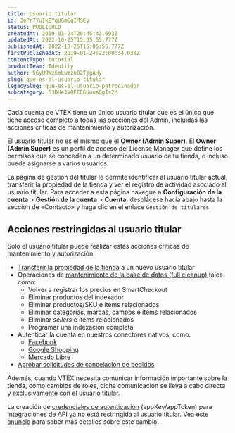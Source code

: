 ```yaml
---
title: Usuario titular
id: 3oPr7YuIkEYqUGmEqIMSEy
status: PUBLISHED
createdAt: 2019-01-24T20:45:43.693Z
updatedAt: 2022-10-25T15:05:55.777Z
publishedAt: 2022-10-25T15:05:55.777Z
firstPublishedAt: 2019-01-24T22:00:34.038Z
contentType: tutorial
productTeam: Identity
author: 56yU9Wz6mLwmzo82TjgAHy
slug: que-es-el-usuario-titular
legacySlug: que-es-el-usuario-patrocinador
subcategory: 63DHe3VQEEE6Uuua8gIs2M
---
```


Cada cuenta de VTEX tiene un único usuario titular que es el único que tiene acceso completo a todas las secciones del Admin, incluidas las acciones críticas de mantenimiento y autorización. 

<div class = "alert alert-warning">
El usuario titular no es el mismo que el <b>Owner (Admin Super)</b>. El <b>Owner (Admin Super)</b> es un perfil de acceso del License Manager que define los permisos que se conceden a un determinado usuario de tu tienda, e incluso puede asignarse a varios usuarios.
</div>

La página de gestión del titular le permite identificar al usuario titular actual, transferir la propiedad de la tienda y ver el registro de actividad asociado al usuario titular. Para acceder a esta página navegue a **Configuración de la cuenta** > **Gestión de la cuenta** > **Cuenta**, desplácese hacia abajo hasta la sección de «Contacto» y haga clic en el enlace `Gestión de titulares`.

## Acciones restringidas al usuario titular

Solo el usuario titular puede realizar estas acciones críticas de mantenimiento y autorización:

* [Transferir la propiedad de la tienda](https://help.vtex.com/es/tutorial/transferir-la-propiedad-de-la-tienda--7a7fRn7Em47DcP272RwUYG) a un nuevo usuario titular
* Operaciones de [mantenimiento de la base de datos (full cleanup)](https://help.vtex.com/es/tutorial/database-maintenance-full-cleanup--34P9LGs7BCIQK6acQom802) tales como:
    * Volver a registrar los precios en SmartCheckout
    * Eliminar productos del indexador
    * Eliminar productos/SKU e ítems relacionados
    * Eliminar categorías, marcas, campos e ítems relacionados
    * Eliminar _sellers_ e ítems relacionados
    * Programar una indexación completa
* Autenticar la cuenta en nuestros conectores nativos, como:
    * [Facebook](https://help.vtex.com/es/tracks/facebook-integration--7h8KvIC4DbRRc8VlyJ8PFc/5OP69kHWKca01wLH0w10jX)
    * [Google Shopping](https://help.vtex.com/es/tracks/integrating-with-google-shopping--25Sl7iOqq58PGfVfTAo8Xw/44hAYlKYSRZMTNY3ELxeQ2)
    * [Mercado Libre](https://help.vtex.com/es/tracks/mercado-libre-integration-set-up--2YfvI3Jxe0CGIKoWIGQEIq/4leBEAd22Icm46kGeiGgak)
* [Aprobar solicitudes de cancelación de pedidos](https://help.vtex.com/es/tutorial/how-does-cancellation-work-when-requested-by-the-customer--3wEI6DUNtecooG2Ki4Akqo)

Además, cuando VTEX necesita comunicar información importante sobre la tienda, como cambios de roles, dicha comunicación se lleva a cabo directa y exclusivamente con el usuario titular.

<div class="alert alert-info">
La creación de <a href="https://help.vtex.com/es/tutorial/application-keys--2iffYzlvvz4BDMr6WGUtet">credenciales de autenticación</a> (appKey/appToken) para integraciones de API ya no está restringida al usuario titular. Vea este <a href="https://help.vtex.com/es/announcements/changes-in-the-name-and-restricted-actions-available-to-the-master-user">anuncio</a> para saber más detalles sobre este cambio.
</div>
